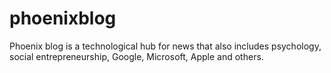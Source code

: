 # phoenixblog
Phoenix blog is a technological hub for news that also includes psychology, social entrepreneurship, Google, Microsoft, Apple and others.
